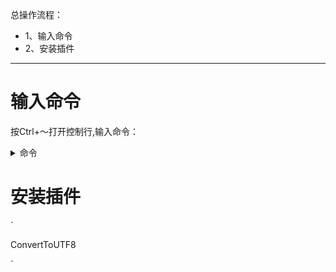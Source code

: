 总操作流程：
- 1、输入命令
- 2、安装插件

***

# 输入命令

按Ctrl+～打开控制行,输入命令：

<details>
<summary>命令</summary>

```python
import urllib.request,os,sys; exec("if sys.version_info < (3,) or os.name != 'nt': raise OSError('This code is for Windows ST3 only!')"); pr='Preferences.sublime-settings'; ip='ignored_packages'; n='Package Control'; s=sublime.load_settings(pr); ig=s.get(ip); ig.append(n); s.set(ip,ig); sublime.save_settings('Preferences.sublime-settings'); pf=n+'.sublime-package'; urllib.request.install_opener(urllib.request.build_opener(urllib.request.ProxyHandler())); by=urllib.request.urlopen('https://packagecontrol.io/'+pf.replace(' ','%20')).read(); open(os.path.join(sublime.installed_packages_path(),pf),'wb').write(by); ig.remove(n); s.set(ip,ig); sublime.save_settings(pr); print('Package Control: 3.0.0 upgrade successful!')
```

</details>

# 安装插件

`

ConvertToUTF8

`
